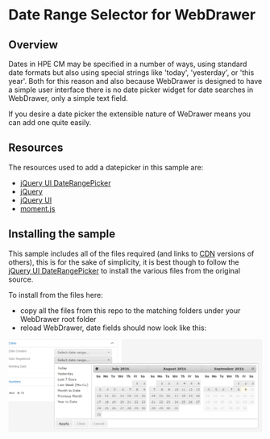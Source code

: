 # Date Range Selector for WebDrawer

## Overview
Dates in HPE CM may be specified in a number of ways, using standard date formats but also using special strings like 'today', 'yesterday', or 'this year'.  Both for this reason and also because WebDrawer is designed to have a simple user interface there is no date picker widget for date searches in WebDrawer, only a simple text field.

If you desire a date picker the extensible nature of WeDrawer means you can add one quite easily.

## Resources
The resources used to add a datepicker in this sample are:
 * [jQuery UI DateRangePicker](https://tamble.github.io/jquery-ui-daterangepicker/)
 * [jQuery](http://jquery.com/)
 * [jQuery UI](http://jqueryui.com/)
 * [moment.js](http://momentjs.com/)

 ## Installing the sample
 This sample includes all of the files required (and links to [CDN](https://en.wikipedia.org/wiki/Content_delivery_network) versions of others), this is for the sake of simplicity, it is best though to follow the [jQuery UI DateRangePicker](https://tamble.github.io/jquery-ui-daterangepicker/) to install the various files from the original source.

 To install from the files here:
  * copy all the files from this repo to the matching folders under your WebDrawer root folder
  * reload WebDrawer, date fields should now look like this:

  ![image 2](date_range_picker.PNG)